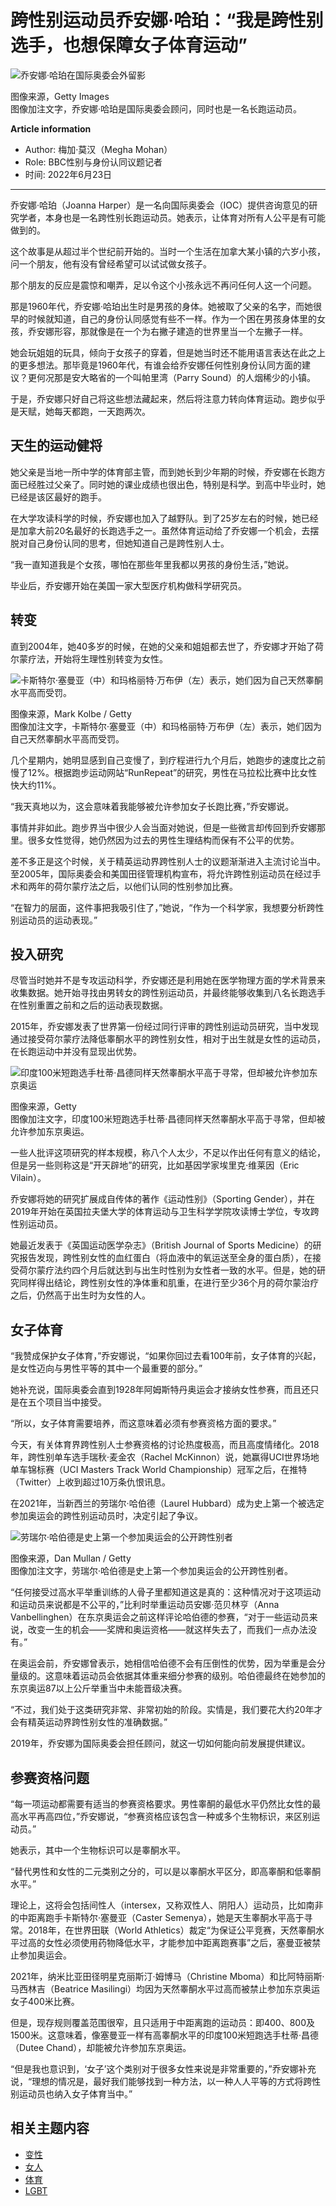 # 跨性别运动员乔安娜·哈珀：“我是跨性别选手，也想保障女子体育运动”

![乔安娜·哈珀在国际奥委会外留影](https://ichef.bbci.co.uk/ace/ws/640/cpsprodpb/3487/production/_119574431_joannaharperlausanne.jpg.webp)

图像来源，Getty Images   
图像加注文字，乔安娜·哈珀是国际奥委会顾问，同时也是一名长跑运动员。

**Article information**

- Author: 梅加·莫汉（Megha Mohan）
- Role: BBC性别与身份认同议题记者
- 时间: 2022年6月23日

---

乔安娜·哈珀（Joanna Harper）是一名向国际奥委会（IOC）提供咨询意见的研究学者，本身也是一名跨性别长跑运动员。她表示，让体育对所有人公平是有可能做到的。

这个故事是从超过半个世纪前开始的。当时一个生活在加拿大某小镇的六岁小孩，问一个朋友，他有没有曾经希望可以试试做女孩子。

那个朋友的反应是震惊和嘲弄，足以令这个小孩永远不再问任何人这一个问题。

那是1960年代，乔安娜·哈珀出生时是男孩的身体。她被取了父亲的名字，而她很早的时候就知道，自己的身份认同感觉有些不一样。作为一个困在男孩身体里的女孩，乔安娜形容，那就像是在一个为右撇子建造的世界里当一个左撇子一样。

她会玩姐姐的玩具，倾向于女孩子的穿着，但是她当时还不能用语言表达在此之上的更多想法。那毕竟是1960年代，有谁会给乔安娜任何性别身份认同方面的建议？更何况那是安大略省的一个叫帕里湾（Parry Sound）的人烟稀少的小镇。

于是，乔安娜只好自己将这些想法藏起来，然后将注意力转向体育运动。跑步似乎是天赋，她每天都跑，一天跑两次。

## 天生的运动健将

她父亲是当地一所中学的体育部主管，而到她长到少年期的时候，乔安娜在长跑方面已经胜过父亲了。同时她的课业成绩也很出色，特别是科学。到高中毕业时，她已经是该区最好的跑手。

在大学攻读科学的时候，乔安娜也加入了越野队。到了25岁左右的时候，她已经是加拿大前20名最好的长跑选手之一。虽然体育运动给了乔安娜一个机会，去摆脱对自己身份认同的思考，但她知道自己是跨性别人士。

“我一直知道我是个女孩，哪怕在那些年里我都以男孩的身份生活，”她说。

毕业后，乔安娜开始在美国一家大型医疗机构做科学研究员。

## 转变

直到2004年，她40多岁的时候，在她的父亲和姐姐都去世了，乔安娜才开始了荷尔蒙疗法，开始将生理性别转变为女性。

![卡斯特尔·塞曼亚（中）和玛格丽特·万布伊（左）表示，她们因为自己天然睾酮水平高而受罚。](https://ichef.bbci.co.uk/ace/ws/640/cpsprodpb/CA87/production/_125574815_794e5691-3ee7-45bb-9458-a0b7cde40f27.jpg.webp)

图像来源，Mark Kolbe / Getty  
图像加注文字，卡斯特尔·塞曼亚（中）和玛格丽特·万布伊（左）表示，她们因为自己天然睾酮水平高而受罚。

几个星期内，她明显感到自己变慢了，到疗程进行九个月后，她跑步的速度比之前慢了12%。根据跑步运动网站“RunRepeat”的研究，男性在马拉松比赛中比女性快大约11%。

“我天真地以为，这会意味着我能够被允许参加女子长跑比赛，”乔安娜说。

事情并非如此。跑步界当中很少人会当面对她说，但是一些微言却传回到乔安娜那里。很多女性觉得，她仍然因为过去的男性生理结构而保有不公平的优势。

差不多正是这个时候，关于精英运动界跨性别人士的议题渐渐进入主流讨论当中。至2005年，国际奥委会和美国田径管理机构宣布，将允许跨性别运动员在经过手术和两年的荷尔蒙疗法之后，以他们认同的性别参加比赛。

“在智力的层面，这件事把我吸引住了，”她说，“作为一个科学家，我想要分析跨性别运动员的运动表现。”

## 投入研究

尽管当时她并不是专攻运动科学，乔安娜还是利用她在医学物理方面的学术背景来收集数据。她开始寻找由男转女的跨性别运动员，并最终能够收集到八名长跑选手在性别重置之前和之后的运动表现数据。

2015年，乔安娜发表了世界第一份经过同行评审的跨性别运动员研究，当中发现通过接受荷尔蒙疗法降低睾酮水平的跨性别女性，相对于出生就是女性的运动员，在长跑运动中并没有显现出优势。

![印度100米短跑选手杜蒂·昌德同样天然睾酮水平高于寻常，但却被允许参加东京奥运](https://ichef.bbci.co.uk/ace/ws/640/cpsprodpb/118A7/production/_125574817_cbbcc518-6512-4ad6-8e46-6686169afb59.jpg.webp)

图像来源，Getty  
图像加注文字，印度100米短跑选手杜蒂·昌德同样天然睾酮水平高于寻常，但却被允许参加东京奥运。

一些人批评这项研究的样本规模，称八个人太少，不足以作出任何有意义的结论，但是另一些则称这是“开天辟地”的研究，比如基因学家埃里克·维莱因（Eric Vilain）。

乔安娜将她的研究扩展成自传体的著作《运动性别》（Sporting Gender），并在2019年开始在英国拉夫堡大学的体育运动与卫生科学学院攻读博士学位，专攻跨性别运动员。

她最近发表于《英国运动医学杂志》（British Journal of Sports Medicine）的研究报告发现，跨性别女性的血红蛋白（将血液中的氧运送至全身的蛋白质），在接受荷尔蒙疗法约四个月后就达到与出生时性别为女性者一致的水平。但是，她的研究同样得出结论，跨性别女性的净体重和肌重，在进行至少36个月的荷尔蒙治疗之后，仍然高于出生时为女性的人。

## 女子体育

“我赞成保护女子体育，”乔安娜说，“如果你回过去看100年前，女子体育的兴起，是女性迈向与男性平等的其中一个最重要的部分。”

她补充说，国际奥委会直到1928年阿姆斯特丹奥运会才接纳女性参赛，而且还只是在五个项目当中接受。

“所以，女子体育需要培养，而这意味着必须有参赛资格方面的要求。”

今天，有关体育界跨性别人士参赛资格的讨论热度极高，而且高度情绪化。2018年，跨性别单车选手瑞秋·麦金农（Rachel McKinnon）说，她赢得UCI世界场地单车锦标赛（UCI Masters Track World Championship）冠军之后，在推特（Twitter）上收到超过10万条仇恨讯息。

在2021年，当新西兰的劳瑞尔·哈伯德（Laurel Hubbard）成为史上第一个被选定参加奥运会的跨性别运动员时，决定引起了争议。

![劳瑞尔·哈伯德是史上第一个参加奥运会的公开跨性别者](https://ichef.bbci.co.uk/ace/ws/640/cpsprodpb/F197/production/_125574816_131b1cb0-3b7f-4af0-9add-2b002a30ea37.jpg.webp)

图像来源，Dan Mullan / Getty  
图像加注文字，劳瑞尔·哈伯德是史上第一个参加奥运会的公开跨性别者。

“任何接受过高水平举重训练的人骨子里都知道这是真的：这种情况对于这项运动和运动员来说都是不公平的，”比利时举重运动员安娜·范贝林亨（Anna Vanbellinghen）在东京奥运会之前这样评论哈伯德的参赛，“对于一些运动员来说，改变一生的机会——奖牌和奥运资格——就这样失去了，而我们一点办法没有。”

在奥运会前，乔安娜曾表示，她相信哈伯德不会有压倒性的优势，因为举重是会分量级的。这意味着运动员会依据其体重来细分参赛的级别。哈伯德最终在她参加的东京奥运87以上公斤举重当中未能晋级决赛。

“不过，我们处于这类研究非常、非常初始的阶段。实情是，我们要花大约20年才会有精英运动界跨性别女性的准确数据。”

2019年，乔安娜为国际奥委会担任顾问，就这一切如何能向前发展提供建议。

## 参赛资格问题

“每一项运动都需要有适当的参赛资格要求。男性睾酮的最低水平仍然比女性的最高水平再高四位，”乔安娜说，“参赛资格应该包含一种或多个生物标识，来区别运动员。”

她表示，其中一个生物标识可以是睾酮水平。

“替代男性和女性的二元类别之分的，可以是以睾酮水平区分，即高睾酮和低睾酮水平。”

理论上，这将会包括间性人（intersex，又称双性人、阴阳人）运动员，比如南非的中距离跑手卡斯特尔·塞曼亚（Caster Semenya），她是天生睾酮水平高于寻常。2018年，在世界田联（World Athletics）裁定“为保证公平竞赛，天然睾酮水平过高的女性必须使用药物降低水平，才能参加中距离跑赛事”之后，塞曼亚被禁止参加奥运会。

2021年，纳米比亚田径明星克丽斯汀·姆博马（Christine Mboma）和比阿特丽斯·马西林吉（Beatrice Masilingi）均因为天然睾酮水平过高而被禁止参加东京奥运女子400米比赛。

但是，现存规则覆盖范围很窄，且只适用于中距离跑的运动员：即400、800及1500米。这意味着，像塞曼亚一样有高睾酮水平的印度100米短跑选手杜蒂·昌德（Dutee Chand），却能被允许参加东京奥运。

“但是我也意识到，‘女子’这个类别对于很多女性来说是非常重要的，”乔安娜补充说，“理想的情况是，最好我们能够找到一种方法，以一种人人平等的方式将跨性别运动员也纳入女子体育当中。”

## 相关主题内容

- [变性](/zhongwen/simp/topics/c4vmr082rv1t)
- [女人](/zhongwen/simp/topics/c50nzmyv9k8t)
- [体育](/zhongwen/simp/topics/cmnq9dklyx1t)
- [LGBT](/zhongwen/simp/topics/czp1qexpdlzt)
